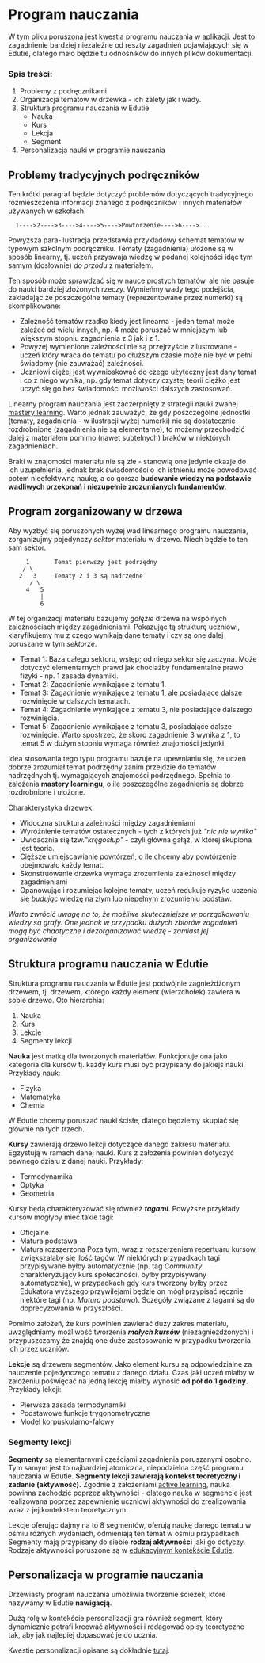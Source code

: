 # Program nauczania

W tym pliku poruszona jest kwestia programu nauczania w aplikacji. Jest to zagadnienie bardziej niezależne od reszty zagadnień pojawiających się w Edutie, dlatego mało będzie tu odnośników do innych plików dokumentacji.

### Spis treści:
1. Problemy z podręcznikami
2. Organizacja tematów w drzewka - ich zalety jak i wady.
3. Struktura programu nauczania w Edutie
   - Nauka
   - Kurs
   - Lekcja
   - Segment
4. Personalizacja nauki w programie nauczania


## Problemy tradycyjnych podręczników

Ten krótki paragraf będzie dotyczyć problemów dotyczących tradycyjnego rozmieszczenia informacji znanego z podręczników i innych materiałów używanych w szkołach.

```
  1---->2---->3---->4---->5---->Powtórzenie---->6---->...
```
Powyższa para-ilustracja przedstawia przykładowy schemat tematów w typowym szkolnym podręczniku. Tematy (zagadnienia) ułożone są w sposób linearny, tj. uczeń przyswaja wiedzę w podanej kolejności idąc tym samym (dosłownie) *do przodu* z materiałem.

Ten sposób może sprawdzać się w nauce prostych tematów, ale nie pasuje do nauki bardziej złożonych rzeczy. Wymieńmy wady tego podejścia, zakładając że poszczególne tematy (reprezentowane przez numerki) są skomplikowane:
 - Zależność tematów rzadko kiedy jest linearna - jeden temat może zależeć od wielu innych, np. 4 może poruszać w mniejszym lub większym stopniu zagadnienia z 3 jak i z 1.
 - Powyżej wymienione zależności nie są przejrzyście zilustrowane - uczeń który wraca do tematu po dłuższym czasie może nie być w pełni świadomy (nie zauważać) zależności.
 - Uczniowi ciężej jest wywnioskować do czego użyteczny jest dany temat i co z niego wynika, np. gdy temat dotyczy czystej teorii ciężko jest uczyć się go bez świadomości możliwości dalszych zastosowań.

Linearny program nauczania jest zaczerpnięty z strategii nauki zwanej [mastery learning](https://en.wikipedia.org/wiki/Mastery_learning). Warto jednak zauważyć, że gdy poszczególne jednostki (tematy, zagadnienia - w ilustracji wyżej numerki) nie są dostatecznie rozdrobnione (zagadnienia nie są elementarne), to możemy przechodzić dalej z materiałem pomimo (nawet subtelnych) braków w niektórych zagadnieniach.

Braki w znajomości materiału nie są złe - stanowią one jedynie okazje do ich uzupełnienia, jednak brak świadomości o ich istnieniu może powodować potem nieefektywną naukę, a co gorsza **budowanie wiedzy na podstawie wadliwych przekonań i niezupełnie zrozumianych fundamentów**. 

## Program zorganizowany w drzewa

Aby wyzbyć się poruszonych wyżej wad linearnego programu nauczania, zorganizujmy pojedynczy *sektor* materiału w drzewo. Niech będzie to ten sam sektor.

```
     1       Temat pierwszy jest podrzędny
    / \
   2   3     Tematy 2 i 3 są nadrzędne
      / \
     4   5
         |
         6
```

W tej organizacji materiału bazujemy *gałęzie* drzewa na wspólnych zależnościach między zagadnieniami. Pokazując tą strukturę uczniowi, klaryfikujemy mu z czego wynikają dane tematy i czy są one dalej poruszane w tym *sektorze*.

 - Temat 1: Baza całego sektoru, wstęp; od niego sektor się zaczyna. Może dotyczyć elementarnych prawd jak chociażby fundamentalne prawo fizyki - np. 1 zasada dynamiki.
 - Temat 2: Zagadnienie wynikające z tematu 1.
 - Temat 3: Zagadnienie wynikające z tematu 1, ale posiadające dalsze rozwinięcie w dalszych tematach.
 - Temat 4: Zagadnienie wynikające z tematu 3, nie posiadające dalszego rozwinięcia.
 - Temat 5: Zagadnienie wynikające z tematu 3, posiadające dalsze rozwinięcie. Warto spostrzec, że skoro zagadnienie 3 wynika z 1, to temat 5 w dużym stopniu wymaga również znajomości jedynki. 

Idea stosowania tego typu programu bazuje na upewnianiu się, że uczeń dobrze zrozumiał temat podrzędny zanim przejdzie do tematów nadrzędnych tj. wymagających znajomości podrzędnego. Spełnia to założenia **mastery learningu**, o ile poszczególne zagadnienia są dobrze rozdrobnione i ułożone.

Charakterystyka drzewek:
 - Widoczna struktura zależności między zagadnieniami
 - Wyróżnienie tematów ostatecznych - tych z których już *"nic nie wynika"*
 - Uwidacznia się tzw.*"kręgosłup"* - czyli główna gałąź, w której skupiona jest teoria.
 - Cięższe umiejscawianie powtórzeń, o ile chcemy aby powtórzenie obejmowało każdy temat.
 - Skonstruowanie drzewka wymaga zrozumienia zależności między zagadnieniami 
 - Opanowując i rozumiejąc kolejne tematy, uczeń redukuje ryzyko uczenia się *budując* wiedzę na złym lub niepełnym zrozumieniu podstaw. 

*Warto zwrócić uwagę na to, że możliwe skuteczniejsze w porządkowaniu wiedzy są grafy. One jednak w przypadku dużych zbiorów zagadnień mogą być chaotyczne i dezorganizować wiedzę - zamiast jej organizowania*

## Struktura programu nauczania w Edutie

Struktura programu nauczania w Edutie jest podwójnie zagnieżdżonym drzewem, tj. drzewem, którego każdy element (wierzchołek) zawiera w sobie drzewo. Oto hierarchia:
 1. Nauka
 2. Kurs
 3. Lekcje
 4. Segmenty lekcji

**Nauka** jest matką dla tworzonych materiałów. Funkcjonuje ona jako kategoria dla kursów tj. każdy kurs musi być przypisany do jakiejś nauki. Przykłady nauk:
 - Fizyka
 - Matematyka
 - Chemia

W Edutie chcemy poruszać nauki ścisłe, dlatego będziemy skupiać się głównie na tych trzech.

**Kursy** zawierają drzewo lekcji dotyczące danego zakresu materiału. Egzystują w ramach danej nauki. Kurs z założenia powinien dotyczyć pewnego działu z danej nauki. Przykłady:
 - Termodynamika
 - Optyka
 - Geometria

Kursy będą charakteryzować się również ***tagami***. Powyższe przykłady kursów mogłyby mieć takie tagi:
 - Oficjalne
 - Matura podstawa
 - Matura rozszerzona
Poza tym, wraz z rozszerzeniem repertuaru kursów, zwiększałaby się ilość tagów. W niektórych przypadkach tagi przypisywane byłby automatycznie (np. tag *Community* charakteryzujący kurs społeczności, byłby przypisywany automatycznie), w przypadkach gdy kurs tworzony byłby przez Edukatora wyższego przywilejami będzie on mógł przypisać ręcznie niektóre tagi (np. *Matura podstawa*). Sczegóły związane z tagami są do doprecyzowania w przyszłości.

Pomimo założeń, że kurs powinien zawierać duży zakres materiału, uwzględniamy możliwość tworzenia ***małych kursów*** (niezagnieżdżonych) i przypuszczamy że znajdą one duże zastosowanie w przypadku tworzenia ich przez uczniów.
 
**Lekcje** są drzewem segmentów. Jako element kursu są odpowiedzialne za nauczenie pojedynczego tematu z danego działu. Czas jaki uczeń miałby w założeniu poświęcać na jedną lekcję miałby wynosić **od pół do 1 godziny**. Przykłady lekcji:
 - Pierwsza zasada termodynamiki
 - Podstawowe funkcje trygonometryczne
 - Model korpuskularno-falowy

### Segmenty lekcji

**Segmenty** są elementarnymi częściami zagadnienia poruszanymi osobno. Tym samym jest to najbardziej atomiczna, niepodzielna część programu nauczania w Edutie. **Segmenty lekcji zawierają kontekst teoretyczny i zadanie (aktywność).** Zgodnie z założeniami [active learning](https://en.wikipedia.org/wiki/Active_learning), nauka powinna zachodzić poprzez aktywności - dlatego nauka w segmencie jest realizowana poprzez zapewnienie uczniowi aktywności do zrealizowania wraz z jej kontekstem teoretycznym.

Lekcje oferując dajmy na to 8 segmentów, oferują naukę danego tematu w ośmiu różnych wydaniach, odmieniają ten temat w ośmiu przypadkach. Segmenty mają przypisany do siebie **rodzaj aktywności** jaki go dotyczy. Rodzaje aktywności poruszone są w [edukacyjnym kontekście Edutie](Edukacja.md).

## Personalizacja w programie nauczania

Drzewiasty program nauczania umożliwia tworzenie ścieżek, które nazywamy w Edutie **nawigacją**.

Dużą rolę w kontekście personalizacji gra również segment, który dynamicznie potrafi kreować aktywności i redagować opisy teoretyczne tak, aby jak najlepiej dopasować je do ucznia.

Kwestie personalizacji opisane są dokładnie [tutaj](Personalizacja.md).